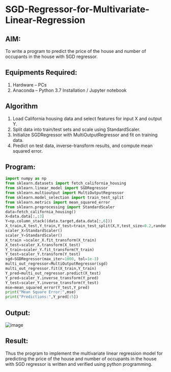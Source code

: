 # SGD-Regressor-for-Multivariate-Linear-Regression

## AIM:
To write a program to predict the price of the house and number of occupants in the house with SGD regressor.

## Equipments Required:
1. Hardware – PCs
2. Anaconda – Python 3.7 Installation / Jupyter notebook

## Algorithm
1. Load California housing data and select features for input X and output Y.
2. Split data into train/test sets and scale using StandardScaler.
3. Initialize SGDRegressor with MultiOutputRegressor and fit on training data.
4. Predict on test data, inverse-transform results, and compute mean squared error. 

## Program:
```python
import numpy as np
from sklearn.datasets import fetch_california_housing
from sklearn.linear_model import SGDRegressor
from sklearn.multioutput import MultiOutputRegressor
from sklearn.model_selection import train_test_split
from sklearn.metrics import mean_squared_error
from sklearn.preprocessing import StandardScaler
data=fetch_california_housing()
X=data.data[:,:3]
Y=np.column_stack((data.target,data.data[:,6]))
X_train,X_test,Y_train,Y_test=train_test_split(X,Y,test_size=0.2,random_state=42)
scaler_X=StandardScaler()
scaler_Y=StandardScaler()
X_train =scaler_X.fit_transform(X_train)
X_test=scaler_X.transform(X_test)
Y_train=scaler_Y.fit_transform(Y_train)
Y_test=scaler_Y.transform(Y_test)
sgd=SGDRegressor(max_iter=1000, tol=1e-3)
multi_out_regressor=MultiOutputRegressor(sgd)
multi_out_regressor.fit(X_train,Y_train)
Y_pred=multi_out_regressor.predict(X_test)
Y_pred=scaler_Y.inverse_transform(Y_pred)
Y_test=scaler_Y.inverse_transform(Y_test)
mse=mean_squared_error(Y_test,Y_pred)
print("Mean Square Error:",mse)
print("Predictions:",Y_pred[:5])
```

## Output:
![image](https://github.com/user-attachments/assets/cc522aff-5f46-4264-9ffb-608b8baee0f9)



## Result:
Thus the program to implement the multivariate linear regression model for predicting the price of the house and number of occupants in the house with SGD regressor is written and verified using python programming.
